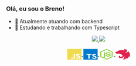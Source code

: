 ### Olá, eu sou o Breno!

- 🔭 Atualmente atuando com backend
- 🌱 Estudando e trabalhando com Typescript
<div align="center">
  <a href="https://github.com/brenogmrs">
  <img height="180em" src="https://github-readme-stats.vercel.app/api?username=brenogmrs&show_icons=true&theme=dracula&include_all_commits=true&count_private=true"/>
  <img height="180em" src="https://github-readme-stats.vercel.app/api/top-langs/?username=brenogmrs&layout=compact&langs_count=7&theme=dracula"/>
</div>

<div style="display: center"  align="center"><br>
  <img align="center" alt="Javascript" height="30" width="40" src="https://raw.githubusercontent.com/devicons/devicon/master/icons/javascript/javascript-plain.svg">
  <img align="center" alt="Typescript" height="30" width="40" src="https://raw.githubusercontent.com/devicons/devicon/master/icons/typescript/typescript-plain.svg">
  <img align="center" alt="Nodejs" height="30" width="40" src="https://raw.githubusercontent.com/devicons/devicon/master/icons/nodejs/nodejs-original.svg">
  <img align="center" alt="Nestjs" height="30" width="40" src="https://raw.githubusercontent.com/devicons/devicon/master/icons/nestjs/nestjs-plain.svg">
</div>
